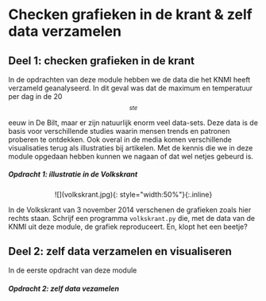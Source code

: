 # Checken grafieken in de krant & zelf data verzamelen


## Deel 1: checken grafieken in de krant

In de opdrachten van deze module hebben we de data die het KNMI heeft verzameld geanalyseerd. In dit geval was dat de maximum en temperatuur per dag in de 20$$^{ste}$$ eeuw in De Bilt, maar er zijn natuurlijk enorm veel data-sets. Deze data is de basis voor verschillende studies waarin mensen trends en patronen proberen te ontdekken. Ook overal in de media komen verschillende visualisaties terug als illustraties bij artikelen. Met de kennis die we in deze module opgedaan hebben kunnen we nagaan of dat wel netjes gebeurd is.

##### Opdracht 1: illustratie in de Volkskrant

<p align="center">
![](volkskrant.jpg){: style="width:50%"}{:.inline}
</p>

In de Volkskrant van 3 november 2014 verschenen de grafieken zoals hier rechts staan. 
Schrijf een programma `volkskrant.py` die, met de data van de KNMI uit deze module, de grafiek reproduceert. En, klopt het een beetje?


## Deel 2: zelf data verzamelen en visualiseren

In de eerste opdracht van deze module


##### Opdracht 2: zelf data vezamelen
